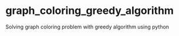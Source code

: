 # graph_coloring_greedy_algorithm
Solving graph coloring problem with greedy algorithm using python 
